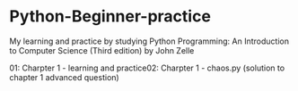 # Python-Beginner-practice
My learning and practice by studying Python Programming: An Introduction to Computer Science (Third edition) by John Zelle

01: Charpter 1 - learning and practice02: Charpter 1 - chaos.py (solution to chapter 1 advanced question)
